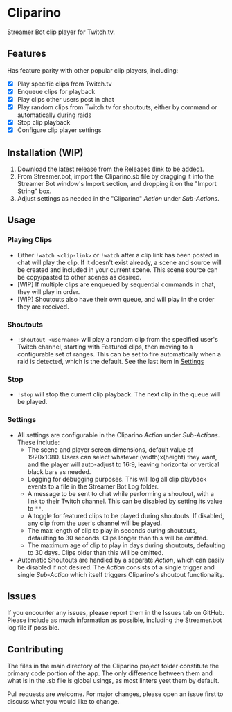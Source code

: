 # Cliparino

Streamer Bot clip player for Twitch.tv.

## Features

Has feature parity with other popular clip players, including:

- [x] Play specific clips from Twitch.tv
- [x] Enqueue clips for playback
- [x] Play clips other users post in chat
- [x] Play random clips from Twitch.tv for shoutouts, either by command or automatically during raids
- [x] Stop clip playback
- [x] Configure clip player settings

## Installation (WIP)

1. Download the latest release from the Releases (link to be added).
2. From Streamer.bot, import the Cliparino.sb file by dragging it into the Streamer Bot window's Import section, and
   dropping it on the "Import String" box.
3. Adjust settings as needed in the "Cliparino" _Action_ under _Sub-Actions_.

## Usage

### Playing Clips

- Either `!watch <clip-link>` or `!watch` after a clip link has been posted in chat will play the clip. If it doesn't
  exist already, a scene and source will be created and included in your current scene. This scene source can be
  copy/pasted to other scenes as desired.
- [WIP] If multiple clips are enqueued by sequential commands in chat, they will play in order.
- [WIP] Shoutouts also have their own queue, and will play in the order they are received.

### Shoutouts

- `!shoutout <username>` will play a random clip from the specified user's Twitch channel, starting with Featured clips,
  then moving to a configurable set of ranges. This can be set to fire automatically when a raid is detected, which is
  the default. See the last item in [Settings](#settings)

### Stop

- `!stop` will stop the current clip playback. The next clip in the queue will be played.

### Settings

- All settings are configurable in the Cliparino _Action_ under _Sub-Actions_. These include:
    - The scene and player screen dimensions, default value of 1920x1080. Users can select whatever (width)x(height)
      they want, and the player will auto-adjust to 16:9, leaving horizontal or vertical black bars as needed.
    - Logging for debugging purposes. This will log all clip playback events to a file in the Streamer Bot Log folder.
    - A message to be sent to chat while performing a shoutout, with a link to their Twitch channel. This can be
      disabled by setting its value to `""`.
    - A toggle for featured clips to be played during shoutouts. If disabled, any clip from the user's channel will be
      played.
    - The max length of clip to play in seconds during shoutouts, defaulting to 30 seconds. Clips longer than this will
      be omitted.
    - The maximum age of clip to play in days during shoutouts, defaulting to 30 days. Clips older than this will be
      omitted.
- Automatic Shoutouts are handled by a separate _Action_, which can easily be disabled if not desired. The _Action_
  consists of a single trigger and single _Sub-Action_ which itself triggers Cliparino's shoutout functionality.

## Issues

If you encounter any issues, please report them in the Issues tab on GitHub. Please include as much information as
possible, including the Streamer.bot log file if possible.

## Contributing

The files in the main directory of the Cliparino project folder constitute the primary code portion of the app. The only
difference between them and what is in the .sb file is global usings, as most linters yeet them by default.

Pull requests are welcome. For major changes, please open an issue first to discuss what you would like to change.
